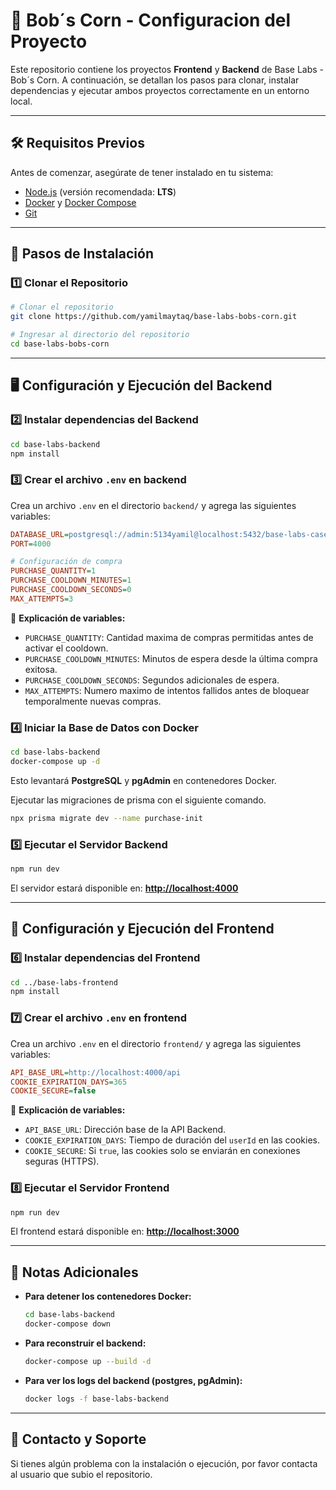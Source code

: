 # 📌 Bob´s Corn - Configuracion del Proyecto

Este repositorio contiene los proyectos **Frontend** y **Backend** de Base Labs - Bob´s Corn. A continuación, se detallan los pasos para clonar, instalar dependencias y ejecutar ambos proyectos correctamente en un entorno local.

---

## 🛠️ Requisitos Previos
Antes de comenzar, asegúrate de tener instalado en tu sistema:
- [Node.js](https://nodejs.org/) (versión recomendada: **LTS**)
- [Docker](https://www.docker.com/) y [Docker Compose](https://docs.docker.com/compose/)
- [Git](https://git-scm.com/)

---

## 🚀 Pasos de Instalación

### 1️⃣ Clonar el Repositorio
```sh
# Clonar el repositorio
git clone https://github.com/yamilmaytaq/base-labs-bobs-corn.git

# Ingresar al directorio del repositorio
cd base-labs-bobs-corn
```

---

## 🖥️ Configuración y Ejecución del Backend

### 2️⃣ Instalar dependencias del Backend
```sh
cd base-labs-backend
npm install
```

### 3️⃣ Crear el archivo `.env` en **backend**
Crea un archivo `.env` en el directorio `backend/` y agrega las siguientes variables:
```ini
DATABASE_URL=postgresql://admin:5134yamil@localhost:5432/base-labs-case
PORT=4000

# Configuración de compra
PURCHASE_QUANTITY=1
PURCHASE_COOLDOWN_MINUTES=1
PURCHASE_COOLDOWN_SECONDS=0
MAX_ATTEMPTS=3
```

📌 **Explicación de variables:**
- `PURCHASE_QUANTITY`: Cantidad maxima de compras permitidas antes de activar el cooldown.
- `PURCHASE_COOLDOWN_MINUTES`: Minutos de espera desde la última compra exitosa.
- `PURCHASE_COOLDOWN_SECONDS`: Segundos adicionales de espera.
- `MAX_ATTEMPTS`: Numero maximo de intentos fallidos antes de bloquear temporalmente nuevas compras.

### 4️⃣ Iniciar la Base de Datos con Docker
```sh
cd base-labs-backend
docker-compose up -d
```
Esto levantará **PostgreSQL** y **pgAdmin** en contenedores Docker.

Ejecutar las migraciones de prisma con el siguiente comando.
```sh
npx prisma migrate dev --name purchase-init
```

### 5️⃣ Ejecutar el Servidor Backend
```sh
npm run dev
```
El servidor estará disponible en: **[http://localhost:4000](http://localhost:4000)**

---

## 🎨 Configuración y Ejecución del Frontend

### 6️⃣ Instalar dependencias del Frontend
```sh
cd ../base-labs-frontend
npm install
```

### 7️⃣ Crear el archivo `.env` en **frontend**
Crea un archivo `.env` en el directorio `frontend/` y agrega las siguientes variables:
```ini
API_BASE_URL=http://localhost:4000/api
COOKIE_EXPIRATION_DAYS=365
COOKIE_SECURE=false
```
📌 **Explicación de variables:**
- `API_BASE_URL`: Dirección base de la API Backend.
- `COOKIE_EXPIRATION_DAYS`: Tiempo de duración del `userId` en las cookies.
- `COOKIE_SECURE`: Si `true`, las cookies solo se enviarán en conexiones seguras (HTTPS).

### 8️⃣ Ejecutar el Servidor Frontend
```sh
npm run dev
```
El frontend estará disponible en: **[http://localhost:3000](http://localhost:3000)**

---

## 📌 Notas Adicionales
- **Para detener los contenedores Docker:**
  ```sh
  cd base-labs-backend
  docker-compose down
  ```
- **Para reconstruir el backend:**
  ```sh
  docker-compose up --build -d
  ```
- **Para ver los logs del backend (postgres, pgAdmin):**
  ```sh
  docker logs -f base-labs-backend
  ```

---

## 🎯 Contacto y Soporte
Si tienes algún problema con la instalación o ejecución, por favor contacta al usuario que subio el repositorio.

